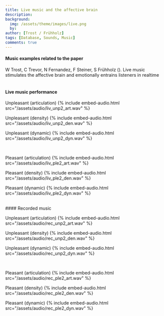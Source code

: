 ```yaml
---
title: Live music and the affective brain
description:
background:
  img: /assets/theme/images/live.png
  by:
author: [Trost / Frühholz]
tags: [Database, Sounds, Music]
comments: true
---
```


#### Music examples related to the paper
W Trost, C Trevor, N Fernandez, F Steiner, S Frühholz (). Live music stimulates
the affective brain and emotionally entrains listeners in realtime
<br>
<br>

#### Live music performance

Unpleasant (articulation)
{% include embed-audio.html src="/assets/audio/liv_unp2_art.wav" %}

Unpleasant (density)
{% include embed-audio.html src="/assets/audio/liv_unp2_den.wav" %}

Unpleasant (dynamic)
{% include embed-audio.html src="/assets/audio/liv_unp2_dyn.wav" %}

<br>

Pleasant (articulation)
{% include embed-audio.html src="/assets/audio/liv_ple2_art.wav" %}

Pleasant (density)
{% include embed-audio.html src="/assets/audio/liv_ple2_den.wav" %}

Pleasant (dynamic)
{% include embed-audio.html src="/assets/audio/liv_ple2_dyn.wav" %}

<br>
#### Recorded music

Unpleasant (articulation)
{% include embed-audio.html src="/assets/audio/rec_unp2_art.wav" %}

Unpleasant (density)
{% include embed-audio.html src="/assets/audio/rec_unp2_den.wav" %}

Unpleasant (dynamic)
{% include embed-audio.html src="/assets/audio/rec_unp2_dyn.wav" %}

<br>

Pleasant (articulation)
{% include embed-audio.html src="/assets/audio/rec_ple2_art.wav" %}

Pleasant (density)
{% include embed-audio.html src="/assets/audio/rec_ple2_den.wav" %}

Pleasant (dynamic)
{% include embed-audio.html src="/assets/audio/rec_ple2_dyn.wav" %}

<br>
